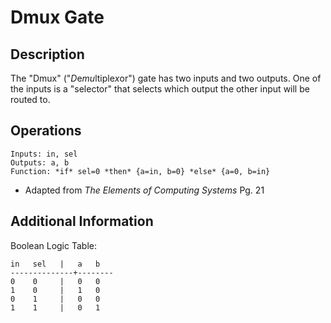 # Dmux Gate

## Description

The "Dmux" ("*D*e*mu*ltiple*x*or") gate has two inputs and two outputs. One of
the inputs is a "selector" that selects which output the other input will be
routed to.

## Operations

```
Inputs: in, sel
Outputs: a, b
Function: *if* sel=0 *then* {a=in, b=0} *else* {a=0, b=in}
```
* Adapted from *The Elements of Computing Systems* Pg. 21

## Additional Information

Boolean Logic Table:

```
in   sel   |   a   b
--------------+--------
0    0     |   0   0
1    0     |   1   0
0    1     |   0   0
1    1     |   0   1
```


